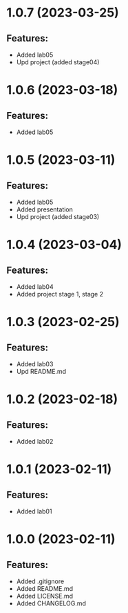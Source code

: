 # 1.0.7 (2023-03-25)

## Features:

-   Added lab05
-   Upd project (added stage04)

# 1.0.6 (2023-03-18)

## Features:

-   Added lab05

# 1.0.5 (2023-03-11)

## Features:

-   Added lab05
-   Added presentation
-   Upd project (added stage03)

# 1.0.4 (2023-03-04)

## Features:

-   Added lab04
-   Added project stage 1, stage 2

# 1.0.3 (2023-02-25)

## Features:

-   Added lab03
-   Upd README.md

# 1.0.2 (2023-02-18)

## Features:

-   Added lab02

# 1.0.1 (2023-02-11)

## Features:

-   Added lab01

# 1.0.0 (2023-02-11)

## Features:

-   Added .gitignore
-   Added README.md
-   Added LICENSE.md
-   Added CHANGELOG.md
